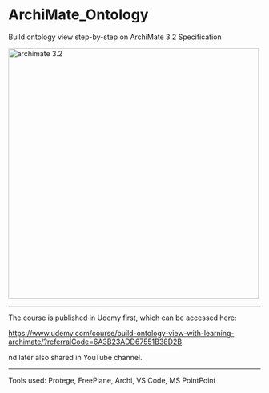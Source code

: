 # ArchiMate_Ontology
Build ontology view step-by-step on ArchiMate 3.2 Specification

<image src="img/ArchiMate_3.2_as_Ontology.png" alt="archimate 3.2" width=500>

---

The course is published in Udemy first, which can be accessed here:

https://www.udemy.com/course/build-ontology-view-with-learning-archimate/?referralCode=6A3B23ADD67551B38D2B

 nd later also shared in YouTube channel.

---

Tools used: Protege, FreePlane, Archi, VS Code, MS PointPoint
